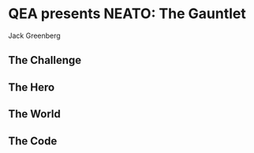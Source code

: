 # QEA presents NEATO: The Gauntlet

Jack Greenberg



## The Challenge



## The Hero



## The World



## The Code

